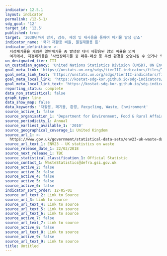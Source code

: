 ```yaml
---
indicator: 12.5.1
layout: indicator
permalink: /12-5-1/
sdg_goal: '12'
target_id: '12.5'
published: true
target: '2030년까지 방지, 감축, 재생 및 재사용을 통하여 폐기물 발생 감소'
indicator_name: '국가 재활용 비율, 물질재활용 톤'
indicator_definition: >-
  지정폐기물을 제외한 일반폐기물 중 발생량 대비 재활용된 양의 비율을 의미
  여기에서, 지정폐기물은 ‘사업장폐기물 중 폐유·폐산 등 주변 환경을 오염시킬 수 있거나 의료폐기물 등 인체에 위해를 줄 수 있는 해로운 물질’을 말함 
un_designated_tier: III
un_custodian_agency: 'United Nations Statistics Division (UNSD), UN Environment (UNEP)'
goal_meta_link: 'https://unstats.un.org/sdgs/tierIII-indicators/files/Tier3-12-05-01.pdf'
goal_meta_link_text: 'https://unstats.un.org/sdgs/tierIII-indicators/files/Tier3-12-05-01.pdf'
goal_meta_local_link: 'https://kostat-sdg-kor.github.io/sdg-indicators/public/data/Metadata-12-05-01_KOR.pdf'
goal_meta_local_link_text: 'https://kostat-sdg-kor.github.io/sdg-indicators/public/data/Metadata-12-05-01_KOR.pdf'
reporting_status: complete
data_non_statistical: false
graph_type: line
data_show_map: false
data_keywords: '재활용, 폐기물, 환경, Recycling, Waste, Environment'
source_active_1: false
source_organisation_1: 'Department for Environment, Food & Rural Affairs (DEFRA)'
source_periodicity_1: Annual
source_earliest_available_1: '2010'
source_geographical_coverage_1: United Kingdom
source_url_1: >-
  https://www.gov.uk/government/statistical-data-sets/env23-uk-waste-data-and-management
source_url_text_1: ENV23 - UK statistics on waste
source_release_date_1: 22/02/2018
source_next_release_1: TBC
source_statistical_classification_1: Official Statistic
source_contact_1: WasteStatistics@defra.gsi.gov.uk
source_active_2: false
source_active_3: false
source_active_4: false
source_active_5: false
source_active_6: false
indicator_sort_order: 12-05-01
source_url_text_2: Link to Source
source_url_3: Link to source
source_url_text_4: Link to source
source_url_text_5: Link to source
source_url_text_6: Link to source
source_active_7: false
source_url_text_7: Link to source
source_active_8: false
source_url_text_8: Link to source
source_active_9: false
source_url_text_9: Link to source
title: Untitled
---
```

